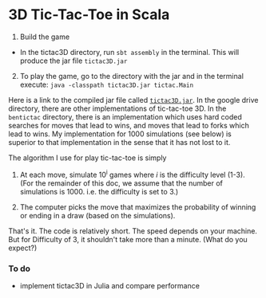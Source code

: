 # 3D Tic-Tac-Toe in Scala

1. Build the game
  - In the tictac3D directory, run `sbt assembly` in the terminal. This will produce the jar file `tictac3D.jar`
2. To play the game, go to the directory with the jar and in the terminal execute:
   `java -classpath tictac3D.jar tictac.Main`

Here is a link to the compiled jar file called [`tictac3D.jar`][drive]. In the google drive directory, there are
other implementations of tic-tac-toe 3D. In the `bentictac` directory, there is an implementation which uses hard
coded searches for moves that lead to wins, and moves that lead to forks which lead to wins. My implementation 
for 1000 simulations (see below) is superior to that implementation in the sense that it has not lost to it.

The algorithm I use for play tic-tac-toe is simply 

1. At each move, simulate 10<sup>i</sup> games where <i>i</i> is the difficulty level (1-3). (For the remainder of this doc, we assume that the number of simulations is 1000. i.e. the difficulty is set to 3.)

2. The computer picks the move that maximizes the probability of winning or ending in a draw (based on the simulations).

That's it. The code is relatively short. The speed depends on your machine. But
for Difficulty of 3, it shouldn't take more than a minute. (What do you
expect?)


### To do

- implement tictac3D in Julia and compare performance

[drive]: https://drive.google.com/open?id=0B7Ccueiur0BNbllhVExLTEExME0
